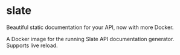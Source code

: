 # slate
Beautiful static documentation for your API, now with more Docker.

A Docker image for the running Slate API documentation generator. Supports live reload.
